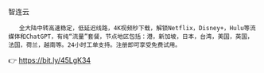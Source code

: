 智连云

       全大陆中转高速稳定，低延迟线路，4K视频秒下载，解锁Netflix，Disney+，Hulu等流媒体和ChatGPT，有纯“流量”套餐，节点地区包括：港，新加坡，日本，台湾，美国，英国，法国，荷兰，越南等。24小时工单支持。注册即可享受免费试用。

👉 https://bit.ly/45LgK34
